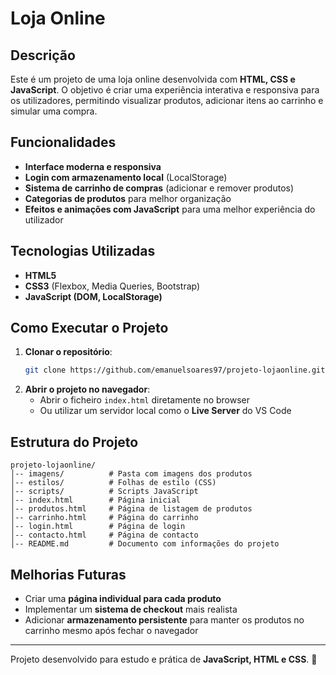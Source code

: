 # Loja Online

## Descrição
Este é um projeto de uma loja online desenvolvida com **HTML, CSS e JavaScript**. O objetivo é criar uma experiência interativa e responsiva para os utilizadores, permitindo visualizar produtos, adicionar itens ao carrinho e simular uma compra.

## Funcionalidades
- **Interface moderna e responsiva**
- **Login com armazenamento local** (LocalStorage)
- **Sistema de carrinho de compras** (adicionar e remover produtos)
- **Categorias de produtos** para melhor organização
- **Efeitos e animações com JavaScript** para uma melhor experiência do utilizador

## Tecnologias Utilizadas
- **HTML5**
- **CSS3** (Flexbox, Media Queries, Bootstrap)
- **JavaScript (DOM, LocalStorage)**

## Como Executar o Projeto
1. **Clonar o repositório**:
   ```bash
   git clone https://github.com/emanuelsoares97/projeto-lojaonline.git
   ```
2. **Abrir o projeto no navegador**:
   - Abrir o ficheiro `index.html` diretamente no browser
   - Ou utilizar um servidor local como o **Live Server** do VS Code

## Estrutura do Projeto
```
projeto-lojaonline/
│-- imagens/          # Pasta com imagens dos produtos
│-- estilos/          # Folhas de estilo (CSS)
│-- scripts/          # Scripts JavaScript
│-- index.html        # Página inicial
│-- produtos.html     # Página de listagem de produtos
│-- carrinho.html     # Página do carrinho
│-- login.html        # Página de login
│-- contacto.html     # Página de contacto
│-- README.md         # Documento com informações do projeto
```

## Melhorias Futuras
- Criar uma **página individual para cada produto**
- Implementar um **sistema de checkout** mais realista
- Adicionar **armazenamento persistente** para manter os produtos no carrinho mesmo após fechar o navegador

---
Projeto desenvolvido para estudo e prática de **JavaScript, HTML e CSS**. 🚀

